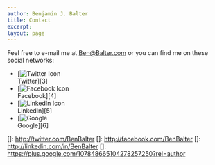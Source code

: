 ```yaml
---
author: Benjamin J. Balter
title: Contact
excerpt:
layout: page
---
```

Feel free to e-mail me at [Ben@Balter.com](mailto:ben@balter.com) or you can find me on these social networks:

*   [![Twitter Icon]()  
    Twitter][3]
*   [![Facebook Icon]()  
    Facebook][4]
*   [![LinkedIn Icon]()  
    LinkedIn][5]
*   [![Google]()  
    Google][6]

 
 []: http://twitter.com/BenBalter
 []: http://facebook.com/BenBalter
 []: http://linkedin.com/in/BenBalter
 []: https://plus.google.com/107848665104278257250?rel=author